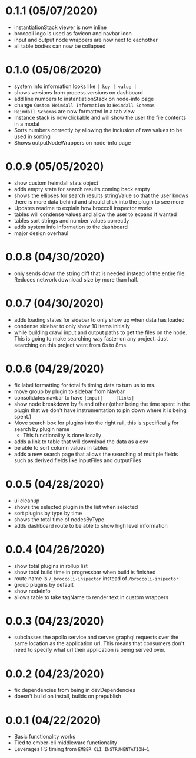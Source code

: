 # 0.1.1 (05/07/2020)

- instantiationStack viewer is now inline
- broccoli logo is used as favicon and navbar icon
- input and output node wrappers are now next to eachother
- all table bodies can now be collapsed

# 0.1.0 (05/06/2020)

- system info information looks like `| key | value |`
- shows versions from process.versions on dashboard
- add line numbers to instantiationStack on node-info page
- change `Custom Heimdall Information` to `Heimdall Schemas`
- `Heimdall Schemas` are now formatted in a tab view
- Instance stack is now clickable and will show the user the file contents in a modal
- Sorts numbers correctly by allowing the inclusion of raw values to be used in sorting
- Shows outputNodeWrappers on node-info page

# 0.0.9 (05/05/2020)

- show custom heimdall stats object
- adds empty state for search results coming back empty
- shows the ellipses for search results stringValue so that the user knows there is more data behind and should click into the plugin to see more
- Updates readme to explain how broccoli inspector works
- tables will condense values and allow the user to expand if wanted
- tables sort strings and number values correctly
- adds system info information to the dashboard
- major design overhaul

# 0.0.8 (04/30/2020)

- only sends down the string diff that is needed instead of the entire file. Reduces network download size by more than half.

# 0.0.7 (04/30/2020)

- adds loading states for sidebar to only show up when data has loaded
- condense sidebar to only show 10 items initially
- while building crawl input and output paths to get the files on the node. This is going to make searching way faster on any project. Just searching on this project went from 6s to 8ms.

# 0.0.6 (04/29/2020)

- fix label formatting for total fs timing data to turn us to ms.
- move group by plugin to sidebar from Navbar
- consolidates navbar to have `|input|     |links|`
- show node breakdown by fs and other (other being the time spent in the plugin that we don't have instrumentation to pin down where it is being spent.)
- Move search box for plugins into the right rail, this is specifically for search by plugin name
  - This functionality is done locally
- adds a link to table that will download the data as a csv
- be able to sort column values in tables
- adds a new search page that allows the searching of multiple fields such as derived fields like inputFiles and outputFiles

# 0.0.5 (04/28/2020)

- ui cleanup
- shows the selected plugin in the list when selected
- sort plugins by type by time
- shows the total time of nodesByType
- adds dashboard route to be able to show high level information

# 0.0.4 (04/26/2020)

- show total plugins in rollup list
- show total build time in progressbar when build is finished
- route name is `/_broccoli-inspector` instead of `/broccoli-inspector`
- group plugins by default
- show nodeInfo
- allows table to take tagName to render text in custom wrappers

# 0.0.3 (04/23/2020)

- subclasses the apollo service and serves graphql requests over the same location as the application url. This means that consumers don't need to specify what url their application is being served over.

# 0.0.2 (04/23/2020)

- fix dependencies from being in devDependencies
- doesn't build on install, builds on prepublish

# 0.0.1 (04/22/2020)

- Basic functionality works
- Tied to ember-cli middleware functionality
- Leverages FS timing from `EMBER_CLI_INSTRUMENTATION=1`
